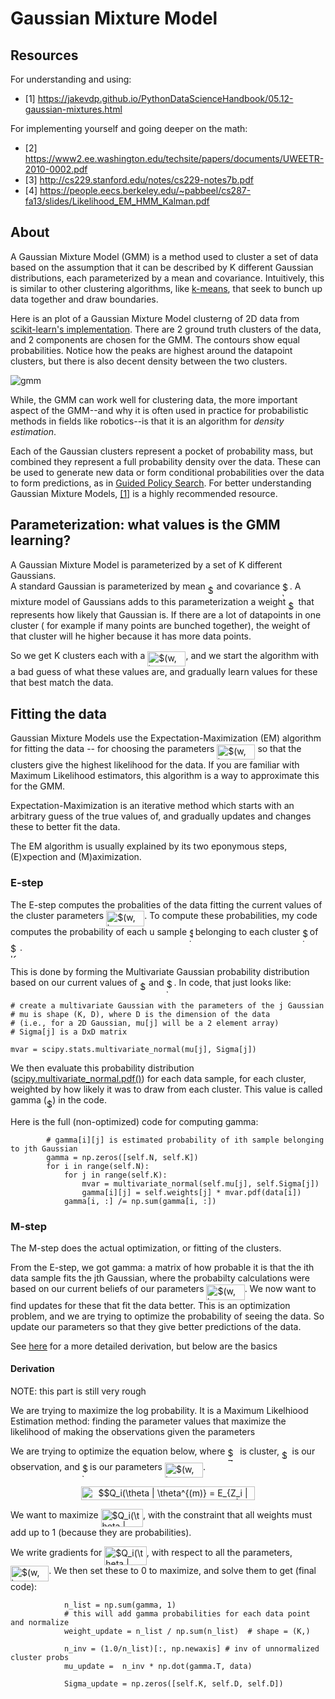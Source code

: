 
# Gaussian Mixture Model

## Resources

For understanding and using:
- [1] https://jakevdp.github.io/PythonDataScienceHandbook/05.12-gaussian-mixtures.html

For implementing yourself and going deeper on the math: 
- [2] https://www2.ee.washington.edu/techsite/papers/documents/UWEETR-2010-0002.pdf
- [3] http://cs229.stanford.edu/notes/cs229-notes7b.pdf
- [4] https://people.eecs.berkeley.edu/~pabbeel/cs287-fa13/slides/Likelihood_EM_HMM_Kalman.pdf

## About

A Gaussian Mixture Model (GMM) is a method used to cluster a set of data based
on the assumption that it can be described by K different Gaussian distributions,
each parameterized by a mean and covariance.  Intuitively, this is similar to 
other clustering algorithms, like [k-means](https://en.wikipedia.org/wiki/K-means_clustering), 
that seek to bunch up data together and draw boundaries.

Here is an plot of a Gaussian Mixture Model clusterng of 2D data from [scikit-learn's implementation](http://scikit-learn.org/stable/modules/mixture.html).
There are 2 ground truth clusters of the data, and 2 components are chosen for the GMM.
The contours show equal probabilities.  Notice how the peaks are highest 
around the datapoint clusters, but there is also decent density between the 
two clusters.

![gmm](scipy_gmm.png)


While, the GMM can work well for clustering data, the more important aspect of 
the GMM--and why it is often used in practice for probabilistic methods in
fields like robotics--is that it is an algorithm for *density estimation*.

Each of the Gaussian clusters represent a pocket of probability mass, but combined
they represent a full probability density over the data.  These can be used to
generate new data or form conditional probabilities over the data to form predictions,
as in [Guided Policy Search](https://arxiv.org/pdf/1504.00702.pdf).  For better
understanding Gaussian Mixture Models, [[1]](https://jakevdp.github.io/PythonDataScienceHandbook/05.12-gaussian-mixtures.html) 
is a highly recommended resource.

## Parameterization: what values is the GMM learning?

A Gaussian Mixture Model is parameterized by a set of K different Gaussians.  
A standard Gaussian is parameterized by mean <img alt="$\mu$" src="https://raw.githubusercontent.com/matwilso/reinforce/5c5a4064ccbf02ca56c44d86c51d5c3fbbc633df/numpy/gmm/svgs/07617f9d8fe48b4a7b3f523d6730eef0.svg?invert_in_darkmode" align=middle width="9.867990000000004pt" height="14.102549999999994pt"/> and covariance <img alt="$\Sigma$" src="https://raw.githubusercontent.com/matwilso/reinforce/5c5a4064ccbf02ca56c44d86c51d5c3fbbc633df/numpy/gmm/svgs/813cd865c037c89fcdc609b25c465a05.svg?invert_in_darkmode" align=middle width="11.827860000000003pt" height="22.381919999999983pt"/>. A 
mixture model of Gaussians adds to this parameterization a weight <img alt="$w$" src="https://raw.githubusercontent.com/matwilso/reinforce/5c5a4064ccbf02ca56c44d86c51d5c3fbbc633df/numpy/gmm/svgs/31fae8b8b78ebe01cbfbe2fe53832624.svg?invert_in_darkmode" align=middle width="12.165285pt" height="14.102549999999994pt"/> that represents
how likely that Gaussian is.  If there are a lot of datapoints in one cluster (
for example if many points are bunched together), the weight of that cluster 
will he higher because it has more data points.

So we get K clusters each with a <img alt="$(w, \mu, \Sigma)$" src="https://raw.githubusercontent.com/matwilso/reinforce/5c5a4064ccbf02ca56c44d86c51d5c3fbbc633df/numpy/gmm/svgs/3adfd2dcb214fba13f8e187a1ce6bda0.svg?invert_in_darkmode" align=middle width="61.17804pt" height="24.56552999999997pt"/>, and we start the algorithm 
with a bad guess of what these values are, and gradually learn values for these
that best match the data.

## Fitting the data

Gaussian Mixture Models use the Expectation-Maximization (EM) algorithm for
fitting the data -- for choosing the parameters <img alt="$(w, \mu, \Sigma)$" src="https://raw.githubusercontent.com/matwilso/reinforce/5c5a4064ccbf02ca56c44d86c51d5c3fbbc633df/numpy/gmm/svgs/3adfd2dcb214fba13f8e187a1ce6bda0.svg?invert_in_darkmode" align=middle width="61.17804pt" height="24.56552999999997pt"/> so that 
the clusters give the highest likelihood for the data. If you are familiar 
with Maximum Likelihood estimators, this algorithm is a way to approximate
this for the GMM.

Expectation-Maximization is an iterative method which starts with an arbitrary 
guess of the true values of, and gradually updates and changes these to better 
fit the data.

The EM algorithm is usually explained by its two eponymous steps, (E)xpection and (M)aximization.

### E-step

The E-step computes the probalities of the data fitting the current values of the
cluster parameters <img alt="$(w, \mu, \Sigma)$" src="https://raw.githubusercontent.com/matwilso/reinforce/5c5a4064ccbf02ca56c44d86c51d5c3fbbc633df/numpy/gmm/svgs/3adfd2dcb214fba13f8e187a1ce6bda0.svg?invert_in_darkmode" align=middle width="61.17804pt" height="24.56552999999997pt"/>.  To compute these probabilities, my 
code computes the probability of each u sample <img alt="$i$" src="https://raw.githubusercontent.com/matwilso/reinforce/5c5a4064ccbf02ca56c44d86c51d5c3fbbc633df/numpy/gmm/svgs/77a3b857d53fb44e33b53e4c8b68351a.svg?invert_in_darkmode" align=middle width="5.642109000000004pt" height="21.602129999999985pt"/> belonging to each cluster 
<img alt="$j$" src="https://raw.githubusercontent.com/matwilso/reinforce/5c5a4064ccbf02ca56c44d86c51d5c3fbbc633df/numpy/gmm/svgs/36b5afebdba34564d884d347484ac0c7.svg?invert_in_darkmode" align=middle width="7.681657500000003pt" height="21.602129999999985pt"/> of <img alt="$K$" src="https://raw.githubusercontent.com/matwilso/reinforce/5c5a4064ccbf02ca56c44d86c51d5c3fbbc633df/numpy/gmm/svgs/d6328eaebbcd5c358f426dbea4bdbf70.svg?invert_in_darkmode" align=middle width="15.080505pt" height="22.381919999999983pt"/>. 

This is done by forming the Multivariate Gaussian probability distribution 
based on our current values of <img alt="$\mu$" src="https://raw.githubusercontent.com/matwilso/reinforce/5c5a4064ccbf02ca56c44d86c51d5c3fbbc633df/numpy/gmm/svgs/07617f9d8fe48b4a7b3f523d6730eef0.svg?invert_in_darkmode" align=middle width="9.867990000000004pt" height="14.102549999999994pt"/> and <img alt="$\Sigma$" src="https://raw.githubusercontent.com/matwilso/reinforce/5c5a4064ccbf02ca56c44d86c51d5c3fbbc633df/numpy/gmm/svgs/813cd865c037c89fcdc609b25c465a05.svg?invert_in_darkmode" align=middle width="11.827860000000003pt" height="22.381919999999983pt"/>. In code, that just looks like:
```
# create a multivariate Gaussian with the parameters of the j Gaussian
# mu is shape (K, D), where D is the dimension of the data
# (i.e., for a 2D Gaussian, mu[j] will be a 2 element array)
# Sigma[j] is a DxD matrix

mvar = scipy.stats.multivariate_normal(mu[j], Sigma[j])

```

We then evaluate this probability distribution ([scipy.multivariate_normal.pdf()](https://docs.scipy.org/doc/scipy-0.14.0/reference/generated/scipy.stats.multivariate_normal.html)) 
for each data sample, for each cluster, weighted by how likely it was to draw
from each cluster. This value is called gamma (<img alt="$\gamma$" src="https://raw.githubusercontent.com/matwilso/reinforce/5c5a4064ccbf02ca56c44d86c51d5c3fbbc633df/numpy/gmm/svgs/11c596de17c342edeed29f489aa4b274.svg?invert_in_darkmode" align=middle width="9.388665000000001pt" height="14.102549999999994pt"/>) in the code.

Here is the full (non-optimized) code for computing gamma:
```
        # gamma[i][j] is estimated probability of ith sample belonging to jth Gaussian
        gamma = np.zeros([self.N, self.K])
        for i in range(self.N):
            for j in range(self.K):
                mvar = multivariate_normal(self.mu[j], self.Sigma[j])
                gamma[i][j] = self.weights[j] * mvar.pdf(data[i])
            gamma[i, :] /= np.sum(gamma[i, :])

```

### M-step

The M-step does the actual optimization, or fitting of the clusters.

From the E-step, we got gamma: a matrix of how probable it is that the ith 
data sample fits the jth Gaussian, where the probabilty calculations were
based on our current beliefs of our parameters <img alt="$(w, \mu, \Sigma)$" src="https://raw.githubusercontent.com/matwilso/reinforce/5c5a4064ccbf02ca56c44d86c51d5c3fbbc633df/numpy/gmm/svgs/3adfd2dcb214fba13f8e187a1ce6bda0.svg?invert_in_darkmode" align=middle width="61.17804pt" height="24.56552999999997pt"/>. We now
want to find updates for these that fit the data better. This is an optimization
problem, and we are trying to optimize the probability of seeing the data.
So update our parameters so that they give better predictions of the data.

See [here](https://www2.ee.washington.edu/techsite/papers/documents/UWEETR-2010-0002.pdf) for a more detailed derivation, but below are the basics

#### Derivation

NOTE: this part is still very rough

We are trying to maximize the log probability.  It is a Maximum Likelhiood Estimation
method: finding the parameter values that maximize the likelihood of making 
the observations given the parameters

We are trying to optimize the equation below, where <img alt="$Z_i$" src="https://raw.githubusercontent.com/matwilso/reinforce/5c5a4064ccbf02ca56c44d86c51d5c3fbbc633df/numpy/gmm/svgs/ed35373880183d013fc1bba898b2e3ae.svg?invert_in_darkmode" align=middle width="15.813105000000002pt" height="22.381919999999983pt"/> is cluster, <img alt="$y_i$" src="https://raw.githubusercontent.com/matwilso/reinforce/5c5a4064ccbf02ca56c44d86c51d5c3fbbc633df/numpy/gmm/svgs/2b442e3e088d1b744730822d18e7aa21.svg?invert_in_darkmode" align=middle width="12.662925000000003pt" height="14.102549999999994pt"/> is our observation, and <img alt="$\theta$" src="https://raw.githubusercontent.com/matwilso/reinforce/5c5a4064ccbf02ca56c44d86c51d5c3fbbc633df/numpy/gmm/svgs/27e556cf3caa0673ac49a8f0de3c73ca.svg?invert_in_darkmode" align=middle width="8.143030500000002pt" height="22.745910000000016pt"/> is our parameters <img alt="$(w, \mu, \Sigma)$" src="https://raw.githubusercontent.com/matwilso/reinforce/5c5a4064ccbf02ca56c44d86c51d5c3fbbc633df/numpy/gmm/svgs/3adfd2dcb214fba13f8e187a1ce6bda0.svg?invert_in_darkmode" align=middle width="61.17804pt" height="24.56552999999997pt"/>.

<p align="center"><img alt="$$Q_i(\theta | \theta^{(m)} = E_{Z_i | y_i, \theta^{(m)}} [log p_X(y_i, Z_i | \theta)]$$" src="https://raw.githubusercontent.com/matwilso/reinforce/5c5a4064ccbf02ca56c44d86c51d5c3fbbc633df/numpy/gmm/svgs/2662af3c467851625f8e1aa887e9e176.svg?invert_in_darkmode" align=middle width="277.7082pt" height="22.046805pt"/></p>

We want to maximize <img alt="$Q_i(\theta | \theta^{(m)}$" src="https://raw.githubusercontent.com/matwilso/reinforce/5c5a4064ccbf02ca56c44d86c51d5c3fbbc633df/numpy/gmm/svgs/2a3ba2df44c8a0dbd36e4af47e378f88.svg?invert_in_darkmode" align=middle width="67.48401pt" height="29.12679000000001pt"/>, with the constraint that
all weights must add up to 1 (because they are probabilities).

We write gradients for <img alt="$Q_i(\theta | \theta^{(m)}$" src="https://raw.githubusercontent.com/matwilso/reinforce/5c5a4064ccbf02ca56c44d86c51d5c3fbbc633df/numpy/gmm/svgs/2a3ba2df44c8a0dbd36e4af47e378f88.svg?invert_in_darkmode" align=middle width="67.48401pt" height="29.12679000000001pt"/>, with respect to all the
parameters, <img alt="$(w, \mu, \Sigma)$" src="https://raw.githubusercontent.com/matwilso/reinforce/5c5a4064ccbf02ca56c44d86c51d5c3fbbc633df/numpy/gmm/svgs/3adfd2dcb214fba13f8e187a1ce6bda0.svg?invert_in_darkmode" align=middle width="61.17804pt" height="24.56552999999997pt"/>. We then set these to 0 to maximize, and solve
them to get (final code): 

```
            n_list = np.sum(gamma, 1) 
			# this will add gamma probabilities for each data point and normalize
            weight_update = n_list / np.sum(n_list)  # shape = (K,)

            n_inv = (1.0/n_list)[:, np.newaxis] # inv of unnormalized cluster probs
            mu_update =  n_inv * np.dot(gamma.T, data) 

            Sigma_update = np.zeros([self.K, self.D, self.D])

```

<!--
Specifically, for each data sample that we get, we want to maximize the 
probability a

seeing the observation, cluso

We want to maximize the Expectation.
This amounts to wanting the clusters that fit the data points better to also be
the ones that.

We want cluster

we are trying to maximize the Expectation of the probability of 
-->




<!--
The for EM generally is:
<p align="center"><img alt="$$Q_i(\theta | \theta^{(m)}) = E_{X_i|y_i,\theta^{(m)}}[log p(X_i, \theta)]$$" src="https://raw.githubusercontent.com/matwilso/reinforce/5c5a4064ccbf02ca56c44d86c51d5c3fbbc633df/numpy/gmm/svgs/d99b8870fc2f073c79bec17091521bde.svg?invert_in_darkmode" align=middle width="257.74154999999996pt" height="22.046805pt"/></p>
-->
